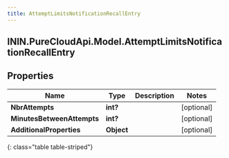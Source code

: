 ```yaml
---
title: AttemptLimitsNotificationRecallEntry
---
```

## ININ.PureCloudApi.Model.AttemptLimitsNotificationRecallEntry

## Properties

|Name | Type | Description | Notes|
|------------ | ------------- | ------------- | -------------|
| **NbrAttempts** | **int?** |  | [optional] |
| **MinutesBetweenAttempts** | **int?** |  | [optional] |
| **AdditionalProperties** | **Object** |  | [optional] |
{: class="table table-striped"}


